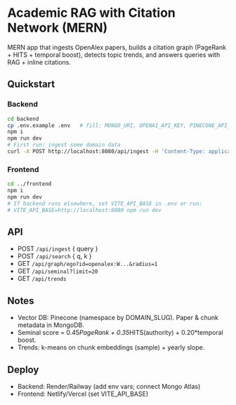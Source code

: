 # Academic RAG with Citation Network (MERN)

MERN app that ingests OpenAlex papers, builds a citation graph (PageRank + HITS + temporal boost), detects topic trends, and answers queries with RAG + inline citations.

## Quickstart

### Backend
```bash
cd backend
cp .env.example .env   # fill: MONGO_URI, OPENAI_API_KEY, PINECONE_API_KEY, PINECONE_INDEX
npm i
npm run dev
# First run: ingest some domain data
curl -X POST http://localhost:8080/api/ingest -H 'Content-Type: application/json' -d '{"query":"transformer clinical nlp"}'
```

### Frontend
```bash
cd ../frontend
npm i
npm run dev
# If backend runs elsewhere, set VITE_API_BASE in .env or run:
# VITE_API_BASE=http://localhost:8080 npm run dev
```

## API
- POST `/api/ingest` { query }
- POST `/api/search` { q, k }
- GET  `/api/graph/ego?id=openalex:W...&radius=1`
- GET  `/api/seminal?limit=20`
- GET  `/api/trends`

## Notes
- Vector DB: Pinecone (namespace by DOMAIN_SLUG). Paper & chunk metadata in MongoDB.
- Seminal score = 0.45*PageRank + 0.35*HITS(authority) + 0.20*temporal boost.
- Trends: k-means on chunk embeddings (sample) + yearly slope.

## Deploy
- Backend: Render/Railway (add env vars; connect Mongo Atlas)
- Frontend: Netlify/Vercel (set VITE_API_BASE)
